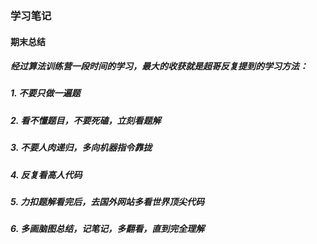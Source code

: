 ### 学习笔记
#### 期末总结
##### 经过算法训练营一段时间的学习，最大的收获就是超哥反复提到的学习方法：
##### 1. 不要只做一遍题
##### 2. 看不懂题目，不要死磕，立刻看题解
##### 3. 不要人肉递归，多向机器指令靠拢
##### 4. 反复看高人代码
##### 5. 力扣题解看完后，去国外网站多看世界顶尖代码
##### 6. 多画脑图总结，记笔记，多翻看，直到完全理解